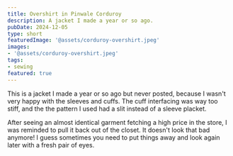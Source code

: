 ```yaml
---
title: Overshirt in Pinwale Corduroy
description: A jacket I made a year or so ago.
pubDate: 2024-12-05
type: short
featuredImage: '@assets/corduroy-overshirt.jpeg'
images:
- '@assets/corduroy-overshirt.jpeg'
tags:
- sewing
featured: true
---
```

This is a jacket I made a year or so ago but never posted, because I wasn't very happy with the sleeves and cuffs. The cuff interfacing was way too stiff, and the the pattern I used had a slit instead of a sleeve placket. 

After seeing an almost identical garment fetching a high price in the store, I was reminded to pull it back out of the closet. It doesn't look that bad anymore! I guess sometimes you need to put things away and look again later with a fresh pair of eyes.